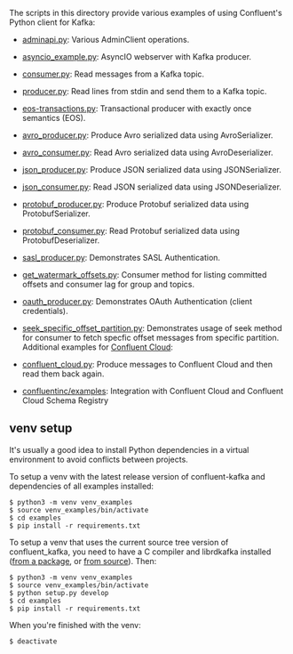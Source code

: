 The scripts in this directory provide various examples of using Confluent's Python client for Kafka:

* [adminapi.py](adminapi.py): Various AdminClient operations.
* [asyncio_example.py](asyncio_example.py): AsyncIO webserver with Kafka producer.
* [consumer.py](consumer.py): Read messages from a Kafka topic.
* [producer.py](producer.py): Read lines from stdin and send them to a Kafka topic.
* [eos-transactions.py](eos-transactions.py): Transactional producer with exactly once semantics (EOS).
* [avro_producer.py](avro_producer.py): Produce Avro serialized data using AvroSerializer.
* [avro_consumer.py](avro_consumer.py): Read Avro serialized data using AvroDeserializer.
* [json_producer.py](json_producer.py): Produce JSON serialized data using JSONSerializer.
* [json_consumer.py](json_consumer.py): Read JSON serialized data using JSONDeserializer.
* [protobuf_producer.py](protobuf_producer.py): Produce Protobuf serialized data using ProtobufSerializer.
* [protobuf_consumer.py](protobuf_consumer.py): Read Protobuf serialized data using ProtobufDeserializer.
* [sasl_producer.py](sasl_producer.py):  Demonstrates SASL Authentication.
* [get_watermark_offsets.py](get_watermark_offsets.py): Consumer method for listing committed offsets and consumer lag for group and topics.
* [oauth_producer.py](oauth_producer.py): Demonstrates OAuth Authentication (client credentials).
* [seek_specific_offset_partition.py](seek_specific_offset_partition.py): Demonstrates usage of seek method for consumer to fetch specfic offset messages from specific partition.  
Additional examples for [Confluent Cloud](https://www.confluent.io/confluent-cloud/):

* [confluent_cloud.py](confluent_cloud.py): Produce messages to Confluent Cloud and then read them back again.
* [confluentinc/examples](https://github.com/confluentinc/examples/tree/master/clients/cloud/python): Integration with Confluent Cloud and Confluent Cloud Schema Registry

## venv setup

It's usually a good idea to install Python dependencies in a virtual environment to avoid
conflicts between projects.

To setup a venv with the latest release version of confluent-kafka and dependencies of all examples installed:

```
$ python3 -m venv venv_examples
$ source venv_examples/bin/activate
$ cd examples
$ pip install -r requirements.txt
```

To setup a venv that uses the current source tree version of confluent_kafka, you
need to have a C compiler and librdkafka installed
([from a package](https://github.com/edenhill/librdkafka#installing-prebuilt-packages), or
[from source](https://github.com/edenhill/librdkafka#build-from-source)). Then:

```
$ python3 -m venv venv_examples
$ source venv_examples/bin/activate
$ python setup.py develop
$ cd examples
$ pip install -r requirements.txt
```

When you're finished with the venv:

```
$ deactivate
```
